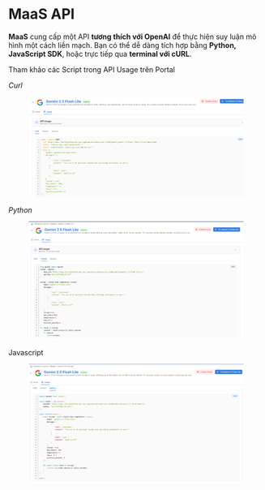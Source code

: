 # MaaS API

**MaaS** cung cấp một API **tương thích với OpenAI** để thực hiện suy luận mô hình một cách liền mạch. Bạn có thể dễ dàng tích hợp bằng **Python, JavaScript SDK**, hoặc trực tiếp qua **terminal với cURL**.

Tham khảo các Script trong API Usage trên Portal

_Curl_

<figure><img src="../../../.gitbook/assets/image (26).png" alt=""><figcaption></figcaption></figure>

_Python_

<figure><img src="../../../.gitbook/assets/image (3) (1) (1).png" alt=""><figcaption></figcaption></figure>

Javascript

<figure><img src="../../../.gitbook/assets/image (4) (1) (1).png" alt=""><figcaption></figcaption></figure>
